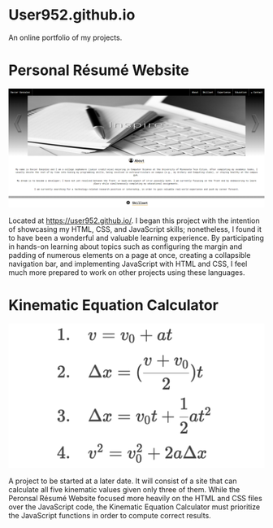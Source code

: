 # User952.github.io
An online portfolio of my projects.

# Personal Résumé Website
![alt text](README_Pictures/personal-r├⌐sum├⌐-website.PNG)

Located at https://user952.github.io/. I began this project with the intention of showcasing my HTML, CSS, and JavaScript skills;
nonetheless, I found it to have been a wonderful and valuable learning experience. By participating in hands-on learning about topics such 
as configuring the margin and padding of numerous elements on a page at once, creating a collapsible navigation bar, and implementing 
JavaScript with HTML and CSS, I feel much more prepared to work on other projects using these languages.

# Kinematic Equation Calculator
![alt text](README_Pictures/kinematic-equation-calculator.png)

A project to be started at a later date. It will consist of a site that can calculate all five kinematic values given only three of
them. While the Peronsal Résumé Website focused more heavily on the HTML and CSS files over the JavaScript code, the Kinematic Equation 
Calculator must prioritize the JavaScript functions in order to compute correct results.
